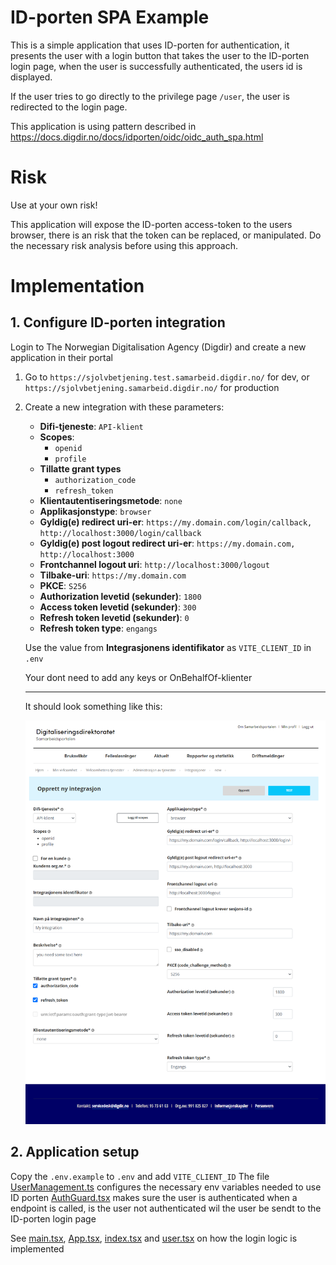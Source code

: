 # ID-porten SPA Example
This is a simple application that uses ID-porten for authentication, it presents the user with a login button that takes the user to the ID-porten login page, when the user is successfully authenticated, the users id is displayed.

If the user tries to go directly to the privilege page `/user`, the user is redirected to the login page.

This application is using pattern described in https://docs.digdir.no/docs/idporten/oidc/oidc_auth_spa.html

# Risk
Use at your own risk!

This application will expose the ID-porten access-token to the users browser, there is an risk that the token can be replaced, or manipulated. Do the necessary risk analysis before using this approach.


# Implementation
## 1. Configure ID-porten integration
Login to The Norwegian Digitalisation Agency (Digdir) and create a new application in their portal

1. Go to `https://sjolvbetjening.test.samarbeid.digdir.no/` for dev, or `https://sjolvbetjening.samarbeid.digdir.no/` for production

2. Create a new integration with these parameters:
    - **Difi-tjeneste**: `API-klient`
    - **Scopes**:
        - `openid`
        - `profile`
    - **Tillatte grant types**
        - `authorization_code`
        - `refresh_token`
    - **Klientautentiseringsmetode**: `none`
    - **Applikasjonstype**: `browser`
    - **Gyldig(e) redirect uri-er**: `https://my.domain.com/login/callback, http://localhost:3000/login/callback`
    - **Gyldig(e) post logout redirect uri-er**: `https://my.domain.com, http://localhost:3000`
    - **Frontchannel logout uri**: `http://localhost:3000/logout`
    - **Tilbake-uri**: `https://my.domain.com`
    - **PKCE**: `S256`
    - **Authorization levetid (sekunder)**: `1800`
    - **Access token levetid (sekunder)**: `300`
    - **Refresh token levetid (sekunder)**: `0`
    - **Refresh token type**: `engangs`

    Use the value from **Integrasjonens identifikator** as `VITE_CLIENT_ID` in `.env`

    Your dont need to add any keys or OnBehalfOf-klienter

    ---
    It should look something like this:

    ![image info](./id-porten-integrasjon-config.png)

## 2. Application setup
Copy the `.env.example` to `.env` and add `VITE_CLIENT_ID`
The file [UserManagement.ts](src/UserManagement.ts) configures the necessary env variables needed to use ID porten
[AuthGuard.tsx](src/components/AuthGuard.tsx) makes sure the user is authenticated when a endpoint is called, is the user not authenticated wil the user be sendt to the ID-porten login page

See [main.tsx](src/main.tsx), [App.tsx](src/App.tsx), [index.tsx](/src/pages/index.tsx) and [user.tsx](src/pages/user.tsx) on how the login logic is implemented
